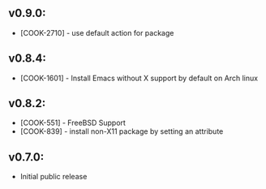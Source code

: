 ## v0.9.0:

* [COOK-2710] - use default action for package

## v0.8.4:

* [COOK-1601] - Install Emacs without X support by default on Arch
  linux

## v0.8.2:

* [COOK-551] - FreeBSD Support
* [COOK-839] - install non-X11 package by setting an attribute

## v0.7.0:

* Initial public release
